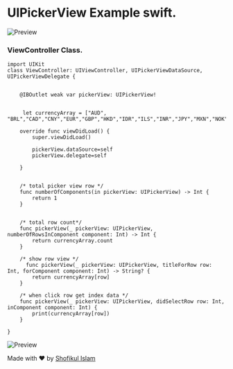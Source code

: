 

# UIPickerView Example swift.
![Preview](./src/assets/icon.png)



### ViewController Class.

```
import UIKit
class ViewController: UIViewController, UIPickerViewDataSource, UIPickerViewDelegate {
    

    @IBOutlet weak var pickerView: UIPickerView!
    
    
     let currencyArray = ["AUD", "BRL","CAD","CNY","EUR","GBP","HKD","IDR","ILS","INR","JPY","MXN","NOK","NZD","PLN","RON","RUB","SEK","SGD","USD","ZAR"]

    override func viewDidLoad() {
        super.viewDidLoad()
        
        pickerView.dataSource=self
        pickerView.delegate=self

    }

  
    /* total picker view row */
    func numberOfComponents(in pickerView: UIPickerView) -> Int {
        return 1
    }
    
    
    /* total row count*/
    func pickerView(_ pickerView: UIPickerView, numberOfRowsInComponent component: Int) -> Int {
        return currencyArray.count
    }
    
    /* show row view */
      func pickerView(_ pickerView: UIPickerView, titleForRow row: Int, forComponent component: Int) -> String? {
        return currencyArray[row]
    }
    
    /* when click row get index data */
    func pickerView(_ pickerView: UIPickerView, didSelectRow row: Int, inComponent component: Int) {
        print(currencyArray[row])
    }
    
} 

```

![Preview](./src/assets/inCollage_20180212_202916674.jpg)


Made with ♥ by [Shofikul Islam](https://www.facebook.com/Shofikul1992)
